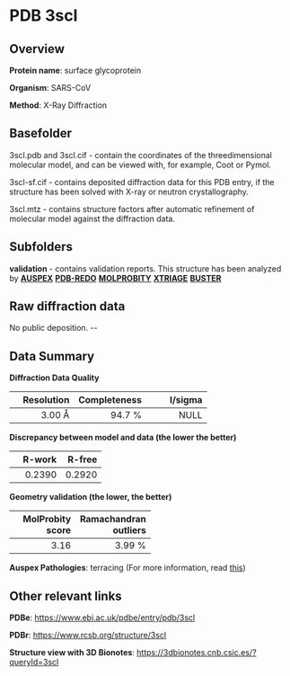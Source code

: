 # PDB 3scl

## Overview

**Protein name**: surface glycoprotein

**Organism**: SARS-CoV

**Method**: X-Ray Diffraction

## Basefolder

3scl.pdb and 3scl.cif - contain the coordinates of the threedimensional molecular model, and can be viewed with, for example, Coot or Pymol.

3scl-sf.cif - contains deposited diffraction data for this PDB entry, if the structure has been solved with X-ray or neutron crystallography.

3scl.mtz - contains structure factors after automatic refinement of molecular model against the diffraction data.

## Subfolders





**validation** - contains validation reports. This structure has been analyzed by [**AUSPEX**](https://github.com/thorn-lab/coronavirus_structural_task_force/tree/master/pdb/surface_glycoprotein/SARS-CoV/3scl/validation/auspex) [**PDB-REDO**](https://github.com/thorn-lab/coronavirus_structural_task_force/tree/master/pdb/surface_glycoprotein/SARS-CoV/3scl/validation/pdb-redo) [**MOLPROBITY**](https://github.com/thorn-lab/coronavirus_structural_task_force/tree/master/pdb/surface_glycoprotein/SARS-CoV/3scl/validation/molprobity) [**XTRIAGE**](https://github.com/thorn-lab/coronavirus_structural_task_force/blob/master/pdb/surface_glycoprotein/SARS-CoV/3scl/validation/Xtriage_output.log) [**BUSTER**](https://www.globalphasing.com/buster/wiki/index.cgi?Covid19Pdb3SCL)

## Raw diffraction data

No public deposition. --<br> 

## Data Summary
**Diffraction Data Quality**

|   | Resolution | Completeness| I/sigma |
|---|-------------:|----------------:|--------------:|
|   |3.00 Å|94.7  %|<img width=50/>NULL |

**Discrepancy between model and data (the lower the better)**

|   | **R-work**| **R-free**   
|---|-------------:|----------------:|           
||  0.2390|  0.2920|

**Geometry validation (the lower, the better)**

|   |**MolProbity<br>score**| **Ramachandran<br>outliers** 
|---|-------------:|----------------:|
||  3.16|  3.99 %|

**Auspex Pathologies**: terracing (For more information, read [this](https://github.com/thorn-lab/coronavirus_structural_task_force/blob/master/pdb/surface_glycoprotein/SARS-CoV/3scl/validation/auspex/3scl_auspex_comments.txt))

 



## Other relevant links 
**PDBe**:  https://www.ebi.ac.uk/pdbe/entry/pdb/3scl
 
**PDBr**: https://www.rcsb.org/structure/3scl 

**Structure view with 3D Bionotes**: https://3dbionotes.cnb.csic.es/?queryId=3scl

